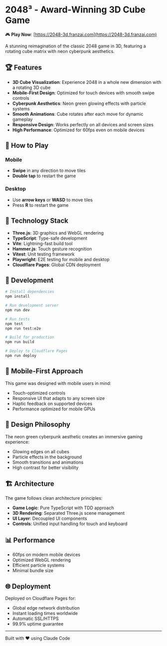 # 2048³ - Award-Winning 3D Cube Game

🎮 **Play Now**: [https://2048-3d.franzai.com](https://2048-3d.franzai.com)

A stunning reimagination of the classic 2048 game in 3D, featuring a rotating cube matrix with neon cyberpunk aesthetics.

## 🏆 Features

- **3D Cube Visualization**: Experience 2048 in a whole new dimension with a rotating 3D cube
- **Mobile-First Design**: Optimized for touch devices with smooth swipe controls
- **Cyberpunk Aesthetics**: Neon green glowing effects with particle systems
- **Smooth Animations**: Cube rotates after each move for dynamic gameplay
- **Responsive Design**: Works perfectly on all devices and screen sizes
- **High Performance**: Optimized for 60fps even on mobile devices

## 🎯 How to Play

### Mobile
- **Swipe** in any direction to move tiles
- **Double tap** to restart the game

### Desktop
- Use **arrow keys** or **WASD** to move tiles
- Press **R** to restart the game

## 🚀 Technology Stack

- **Three.js**: 3D graphics and WebGL rendering
- **TypeScript**: Type-safe development
- **Vite**: Lightning-fast build tool
- **Hammer.js**: Touch gesture recognition
- **Vitest**: Unit testing framework
- **Playwright**: E2E testing for mobile and desktop
- **Cloudflare Pages**: Global CDN deployment

## 🧪 Development

```bash
# Install dependencies
npm install

# Run development server
npm run dev

# Run tests
npm test
npm run test:e2e

# Build for production
npm run build

# Deploy to Cloudflare Pages
npm run deploy
```

## 📱 Mobile-First Approach

This game was designed with mobile users in mind:
- Touch-optimized controls
- Responsive UI that adapts to any screen size
- Haptic feedback on supported devices
- Performance optimized for mobile GPUs

## 🎨 Design Philosophy

The neon green cyberpunk aesthetic creates an immersive gaming experience:
- Glowing edges on all cubes
- Particle effects in the background
- Smooth transitions and animations
- High contrast for better visibility

## 🏗️ Architecture

The game follows clean architecture principles:
- **Game Logic**: Pure TypeScript with TDD approach
- **3D Rendering**: Separated Three.js scene management
- **UI Layer**: Decoupled UI components
- **Controls**: Unified input handling for touch and keyboard

## 📊 Performance

- 60fps on modern mobile devices
- Optimized WebGL rendering
- Efficient particle systems
- Minimal bundle size

## 🌐 Deployment

Deployed on Cloudflare Pages for:
- Global edge network distribution
- Instant loading times worldwide
- Automatic SSL/HTTPS
- 99.9% uptime guarantee

---

Built with ❤️ using Claude Code